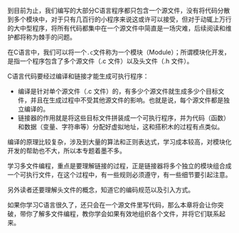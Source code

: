 到目前为止，我们编写的大部分C语言程序都只包含一个源文件，没有将代码分散到多个模块中，对于只有几百行的小程序来说这或许可以接受，但对于动辄上万行的大中型程序，将所有代码都集中在一个源文件中简直是一场灾难，后续阅读和维护都将称为棘手的问题。

 在C语言中，我们可以将一个`.c`文件称为一个模块（Module）；所谓模块化开发，是指一个程序包含了多个源文件（.c 文件）以及头文件（.h 文件）。

 C语言代码要经过编译和链接才能生成可执行程序：

- 编译是针对单个源文件（.c 文件）的，有多少个源文件就生成多少个目标文件，并且在生成过程中不受其他源文件的影响。也就是说，每个源文件都是独立编译的。
- 链接器的作用就是将这些目标文件拼装成一个可执行程序，并为代码（函数）和数据（变量、字符串等）分配好虚拟地址，这和搭积木的过程有点类似。


 编译的原理比较复杂，涉及到大量的算法和正则表达式，学习成本较高，对模块化开发的帮助也不大，所以本专题着墨不多。

 学习多文件编程，重点是要理解链接的过程，正是链接器将多个独立的模块组合成一个可执行文件，在这个过程中，有一些规则必须遵守，有一些细节要引起注意。

 另外读者还要理解头文件的概念，知道它的编码规范以及引入方式。

 如果你学习C语言很久了，还只会在一个源文件里写代码，那么本章将会让你突破，带你了解多文件编程，教你学会如果有效地组织各个文件，并将它们联系起来。